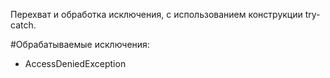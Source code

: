 Перехват и обработка исключения, с использованием конструкции try-catch.

#Обрабатываемые исключения:
- AccessDeniedException 
